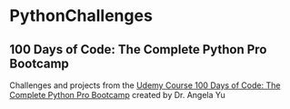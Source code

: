 # PythonChallenges
## 100 Days of Code: The Complete Python Pro Bootcamp
Challenges and projects from the [Udemy Course 100 Days of Code: The Complete Python Pro Bootcamp](https://www.udemy.com/course/100-days-of-code/) created by Dr. Angela Yu
